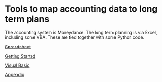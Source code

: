 # Tools to map accounting data to long term plans

The accounting system is Moneydance.  The long term planning is via Excel, including some VBA.  These are tied together with some Python code.

[Spreadsheet](fcast.md)

[Getting Started](setup.md)

[Visual Basic](vba_index.md)

[Appendix](appendix.md)
